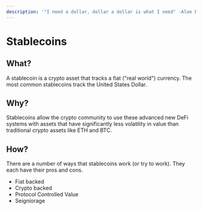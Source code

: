 ```yaml
---
description: '"I need a dollar, dollar a dollar is what I need" -Aloe Blacc'
---
```


# Stablecoins

## What?

A stablecoin is a crypto asset that tracks a fiat \("real world"\) currency. The most common stablecoins track the United States Dollar.

## Why?

Stablecoins allow the crypto community to use these advanced new DeFi systems with assets that have significantly less volatility in value than traditional crypto assets like ETH and BTC.

## How?

There are a number of ways that stablecoins work \(or try to work\). They each have their pros and cons.

* Fiat backed
* Crypto backed
* Protocol Controlled Value
* Seigniorage

